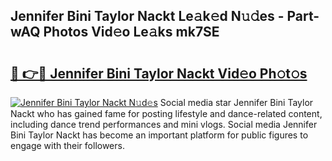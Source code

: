 ## Jennifer Bini Taylor Nackt Le𝚊k𝚎d N𝚞𝚍es - Part-wAQ Photos Vid𝚎o Le𝚊ks mk7SE

# <h2><a href="http://fb4jqtm.evod.top/?m=Jennifer+Bini+Taylor+Nackt">🔗 👉🔴 Jennifer Bini Taylor Nackt Vid𝚎o Ph𝚘t𝚘s</a></h2>

[![Jennifer Bini Taylor Nackt N𝚞d𝚎s](https://i.imgur.com/8V9OHl7.gif)](http://fb4jqtm.evod.top/?m=Jennifer+Bini+Taylor+Nackt)
Social media star Jennifer Bini Taylor Nackt who has gained fame for posting lifestyle and dance-related content, including dance trend performances and mini vlogs. Social media Jennifer Bini Taylor Nackt has become an important platform for public figures to engage with their followers. 
